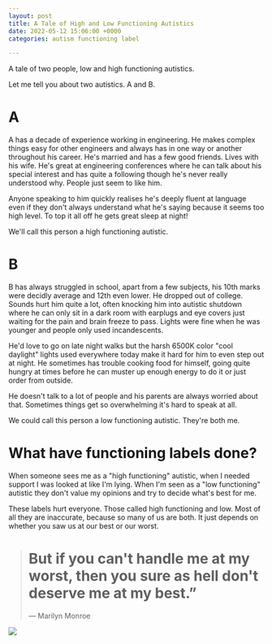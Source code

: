 ```yaml
---
layout: post
title: A Tale of High and Low Functioning Autistics
date: 2022-05-12 15:06:00 +0000
categories: autism functioning label

---
```

A tale of two people, low and high functioning autistics.

Let me tell you about two autistics. A and B.

# A

A has a decade of experience working in engineering. He makes complex things easy for other engineers and always has in one way or another throughout his career. He's married and has a few good friends. Lives with his wife. He's great at engineering conferences where he can talk about his special interest and has quite a following though he's never really understood why. People just seem to like him.

Anyone speaking to him quickly realises he's deeply fluent at language even if they don't always understand what he's saying because it seems too high level. To top it all off he gets great sleep at night!

We'll call this person a high functioning autistic.

# B

B has always struggled in school, apart from a few subjects, his 10th marks were decidly average and 12th even lower. He dropped out of college. Sounds hurt him quite a lot, often knocking him into autistic shutdown where he can only sit in a dark room with earplugs and eye covers just waiting for the pain and brain freeze to pass. Lights were fine when he was younger and people only used incandescents.

He'd love to go on late night walks but the harsh 6500K color "cool daylight" lights used everywhere today make it hard for him to even step out at night. He sometimes has trouble cooking food for himself, going quite hungry at times before he can muster up enough energy to do it or just order from outside.

He doesn't talk to a lot of people and his parents are always worried about that. Sometimes things get so overwhelming it's hard to speak at all.

We could call this person a low functioning autistic. They're both me.

# What have functioning labels done?

When someone sees me as a "high functioning" autistic, when I needed support I was looked at like I'm lying. When I'm seen as a "low functioning" autistic they don't value my opinions and try to decide what's best for me.

These labels hurt everyone. Those called high functioning and low. Most of all they are inaccurate, because so many of us are both. It just depends on whether you saw us at our best or our worst.

> # But if you can't handle me at my worst, then you sure as hell don't deserve me at my best.”
>
> ― Marilyn Monroe

![](https://upload.wikimedia.org/wikipedia/commons/thumb/4/4e/Monroecirca1953.jpg/800px-Monroecirca1953.jpg)